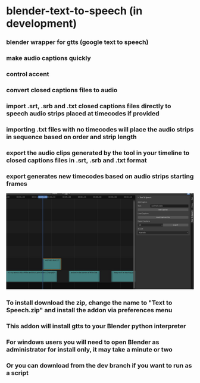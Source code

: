 # blender-text-to-speech (in development)
### blender wrapper for gtts (google text to speech)
### make audio captions quickly
### control accent
### convert closed captions files to audio
### import .srt, .srb and .txt closed captions files directly to speech audio strips placed at timecodes if provided
### importing .txt files with no timecodes will place the audio strips in sequence based on order and strip length
### export the audio clips generated by the tool in your timeline to closed captions files in .srt, .srb and .txt format
### export generates new timecodes based on audio strips starting frames

![alt text](https://github.com/technisculpt/blender-gtts/blob/main/ui_preview.jpg)

### To install download the zip, change the name to "Text to Speech.zip" and install the addon via preferences menu
### This addon will install gtts to your Blender python interpreter
### For windows users you will need to open Blender as administrator for install only, it may take a minute or two
### Or you can download from the dev branch if you want to run as a script
